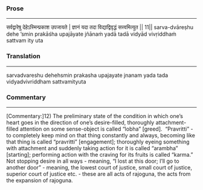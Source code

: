 ### Prose 
 --- 
सर्वद्वारेषु देहेऽस्मिन्प्रकाश उपजायते |
ज्ञानं यदा तदा विद्याद्विवृद्धं सत्त्वमित्युत || 11||
sarva-dvāreṣhu dehe ’smin prakāśha upajāyate
jñānaṁ yadā tadā vidyād vivṛiddhaṁ sattvam ity uta

### Translation 
 --- 
sarvadvareshu dehehsmin prakasha upajayate jnanam yada tada vidyadvivriddham sattvamityuta

### Commentary 
 --- 
[Commentary:]12) The preliminary state of the condition in which one’s heart goes in the direction of one’s desire-filled, thoroughly attachment-filled attention on some sense-object is called “lobha” [greed].  “Pravritti” - to completely keep mind on that thing constantly and always, becoming like that thing is called “pravritti” [engagement]; thoroughly eyeing something with attachment and suddenly taking action for it is called “arambha” [starting]; performing action with the craving for its fruits is called “karma.”  Not stopping desire in all ways - meaning, “I lost at this door; I’ll go to another door” - meaning, the lowest court of justice, small court of justice, superior court of justice etc. - these are all acts of rajoguna, the acts from the expansion of rajoguna.